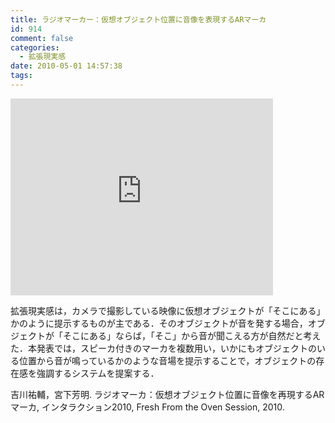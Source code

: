 ```yaml
---
title: ラジオマーカー：仮想オブジェクト位置に音像を表現するARマーカ
id: 914
comment: false
categories:
  - 拡張現実感
date: 2010-05-01 14:57:38
tags:
---
```



<iframe width="420" height="315" src="https://www.youtube.com/embed/MvyQmyapAZA" frameborder="0" allowfullscreen></iframe>


拡張現実感は，カメラで撮影している映像に仮想オブジェクトが「そこにある」かのように提示するものが主である．そのオブジェクトが音を発する場合，オブジェクトが「そこにある」ならば，「そこ」から音が聞こえる方が自然だと考えた．本発表では，スピーカ付きのマーカを複数用い，いかにもオブジェクトのいる位置から音が鳴っているかのような音場を提示することで，オブジェクトの存在感を強調するシステムを提案する．

吉川祐輔，宮下芳明. ラジオマーカ：仮想オブジェクト位置に音像を再現するARマーカ, インタラクション2010, Fresh From the Oven Session, 2010.
